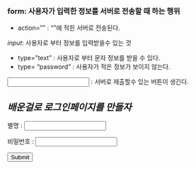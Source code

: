### form: 사용자가 입력한 정보를 서버로 전송할 때 하는 행위

- action=”” : “”에 적힌 서버로 전송된다.

*input*: 사용자로 부터 정보를 입력받을수 있는 것

- type=”text” : 사용자로 부터 문자 정보를 받을 수 있다.
- type= “password” : 사용자가 적은 정보가 보이지 않는다.

<input type=”submit”> : 서버로 제출할수 있는 버튼이 생긴다.

***배운걸로 로그인페이지를 만들자***
--------------------------------------------------------------
<!DOCTYPE>
<html>
    </head>
    <body>
        <form action="http://ex/eee.ing">
 <p>별명 : <input type="text"></p> 
 <p>비밀번호 : <input type="password"></p>
 <input type="submit">
        </form>
 </body>
</html>
